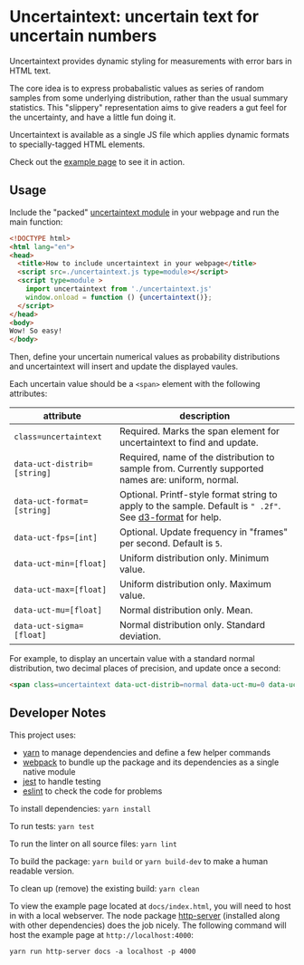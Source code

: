 # Uncertaintext: uncertain text for uncertain numbers

Uncertaintext provides dynamic styling for measurements with error bars in HTML text.

The core idea is to express probabalistic values as series of random samples
from some underlying distribution, rather than the usual summary statistics.
This "slippery" representation aims to give readers a gut feel for the
uncertainty, and have a little fun doing it.

Uncertaintext is available as a single JS file  which applies dynamic formats
to specially-tagged HTML elements. 

Check out the [example page](https://keithfma.github.io/uncertaintext)  to see
it in action.

## Usage

Include the "packed" [uncertaintext module](https://github.com/keithfma/uncertaintext/blob/main/dist/uncertaintext.js)
in your webpage and run the main function: 

```html
<!DOCTYPE html>
<html lang="en">
<head>
  <title>How to include uncertaintext in your webpage</title>
  <script src=./uncertaintext.js type=module></script>
  <script type=module >
    import uncertaintext from './uncertaintext.js'
    window.onload = function () {uncertaintext()};
  </script>
</head>
<body>
Wow! So easy!
</body>
```

Then, define your uncertain numerical values as probability distributions and
uncertaintext will insert and update the displayed vaules. 

Each uncertain value should be a `<span>` element with the following attributes:

| attribute | description |
| ----------| ------------|
| `class=uncertaintext` | Required. Marks the span element for uncertaintext to find and update. |
| `data-uct-distrib=[string]` | Required, name of the distribution to sample from. Currently supported names are: uniform, normal. |
| `data-uct-format=[string]` | Optional. Printf-style format string to apply to the sample. Default is `" .2f"`. See [d3-format](https//github.com/d3/d3-format) for help. |
| `data-uct-fps=[int]` |  Optional. Update frequency in "frames" per second. Default is `5`. |
| `data-uct-min=[float]` | Uniform distribution only. Minimum value. |
| `data-uct-max=[float]` | Uniform distribution only. Maximum value. |
| `data-uct-mu=[float]` | Normal distribution only. Mean. |
| `data-uct-sigma=[float]` | Normal distribution only. Standard deviation. |

For example, to display an uncertain value with a standard normal distribution,
two decimal places of precision, and update once a second:

```html
<span class=uncertaintext data-uct-distrib=normal data-uct-mu=0 data-uct-sigma=1 data-uct-format=".2f" data-uct-fps=1></span>
```


## Developer Notes

This project uses:
* [yarn](https://yarnpkg.com/) to manage dependencies and define a few helper commands
* [webpack](https://webpack.js.org/) to bundle up the package and its dependencies as a single native module 
* [jest](https://jestjs.io/) to handle testing
* [eslint](https://eslint.org/) to check the code for problems

To install dependencies: `yarn install`

To run tests: `yarn test`

To run the linter on all source files: `yarn lint`

To build the package: `yarn build` or `yarn build-dev` to make a human readable version.

To clean up (remove) the existing build: `yarn clean`

To view the example page located at `docs/index.html`, you will need to host in
with a local webserver.  The node package
[http-server](https://www.npmjs.com/package/http-server) (installed along with
other dependencies) does the job nicely. The following command will host the
example page at `http://localhost:4000`:

```shell
yarn run http-server docs -a localhost -p 4000
```
